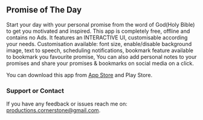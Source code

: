 ## Promise of The Day

Start your day with your personal promise from the word of God(Holy Bible) to get you motivated and inspired. This app is completely free, offline and contains no Ads. It features an INTERACTIVE UI, customisable according your needs.  Customisation available: font size, enable/disable background image, text to speech, scheduling notifications, bookmark feature available to bookmark you favourite promise, You can also add personal notes to your promises and share your promises & bookmarks on social media on a click.

You can download this app from [App Store]('https://apps.apple.com/us/app/promise-of-the-day/id1544484052') and Play Store.

### Support or Contact

If you have any feedback or issues reach me on: productions.cornerstone@gmail.com.
